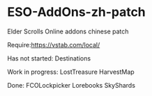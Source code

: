 # ESO-AddOns-zh-patch
Elder Scrolls Online addons chinese patch
	
Require:https://vstab.com/local/

Has not started:
  Destinations

Work in progress:
  LostTreasure
  HarvestMap
  
Done:
  FCOLockpicker
  Lorebooks
  SkyShards
